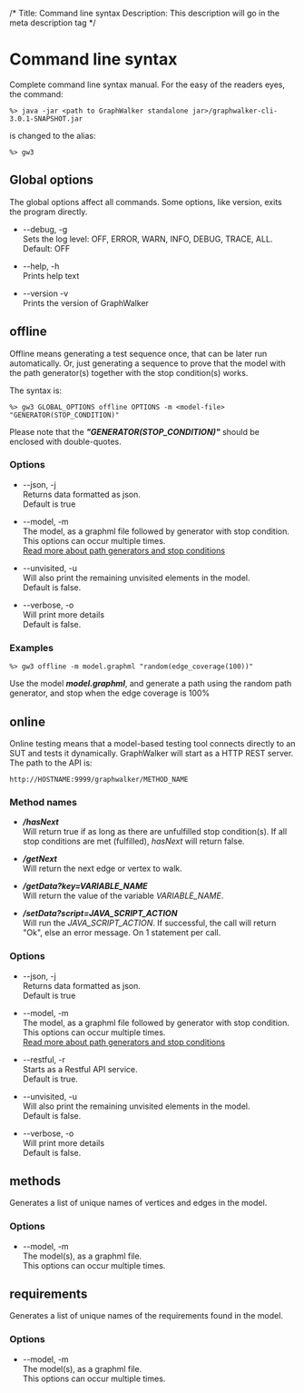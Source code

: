 /*
Title: Command line syntax
Description: This description will go in the meta description tag
*/

# Command line syntax

Complete command line syntax manual. For the easy of the readers eyes, the command:
~~~
%> java -jar <path to GraphWalker standalone jar>/graphwalker-cli-3.0.1-SNAPSHOT.jar
~~~
is changed to the alias:
~~~
%> gw3
~~~

## Global options

The global options affect all commands. Some options, like version, exits the program directly.

* --debug, -g<br>
Sets the log level: OFF, ERROR, WARN, INFO, DEBUG, TRACE, ALL.
Default: OFF<br>

* --help, -h<br>
Prints help text

* --version -v<br>
Prints the version of GraphWalker

## offline

Offline means generating a test sequence once, that can be later run automatically. Or, just generating a sequence to prove that the model with the path generator(s) together with the stop condition(s) works.

The syntax is:
~~~
%> gw3 GLOBAL_OPTIONS offline OPTIONS -m <model-file> "GENERATOR(STOP_CONDITION)"
~~~
Please note that the ***"GENERATOR(STOP_CONDITION)"*** should be enclosed with double-quotes.

### Options

* --json, -j<br>
Returns data formatted as json.<br>
Default is true

* --model, -m <br>
The model, as a graphml file followed by generator with stop condition.<br>
This options can occur multiple times.<br>
[Read more about path generators and stop conditions](/docs/path_generators_and_stop_conditions)

* --unvisited, -u<br>
Will also print the remaining unvisited elements in the model.<br>
Default is false.

* --verbose, -o<br>
Will print more details<br>
Default is false.

### Examples

~~~
%> gw3 offline -m model.graphml "random(edge_coverage(100))"
~~~
Use the model ***model.graphml***, and generate a path using the random path generator, and stop when the edge coverage is 100%


## online

Online testing means that a model-based testing tool connects directly to an SUT and tests it dynamically. GraphWalker will start as a HTTP REST server. The path to the API is:
~~~
http://HOSTNAME:9999/graphwalker/METHOD_NAME
~~~

### Method names

* ***/hasNext***<br>
Will return true if as long as there are unfulfilled stop condition(s). If all stop conditions are met (fulfilled), *hasNext* will return false.

* ***/getNext***<br>
Will return the next edge or vertex to walk.

* ***/getData?key=VARIABLE_NAME***<br>
Will return the value of the variable *VARIABLE_NAME*.

* ***/setData?script=JAVA_SCRIPT_ACTION***<br>
Will run the *JAVA_SCRIPT_ACTION*. If successful, the call will return "Ok", else an error message. On 1 statement per call.


### Options

* --json, -j<br>
Returns data formatted as json.<br>
Default is true

* --model, -m <br>
The model, as a graphml file followed by generator with stop condition.<br>
This options can occur multiple times.<br>
[Read more about path generators and stop conditions](/docs/path_generators_and_stop_conditions)

* --restful, -r<br>
Starts as a Restful API service.<br>
Default is true.

* --unvisited, -u<br>
Will also print the remaining unvisited elements in the model.<br>
Default is false.

* --verbose, -o<br>
Will print more details<br>
Default is false.

## methods

Generates a list of unique names of vertices and edges in the model.

### Options

* --model, -m <br>
The model(s), as a graphml file.<br>
This options can occur multiple times.

## requirements

Generates a list of unique names of the requirements found in the model.

### Options

* --model, -m <br>
The model(s), as a graphml file.<br>
This options can occur multiple times.

